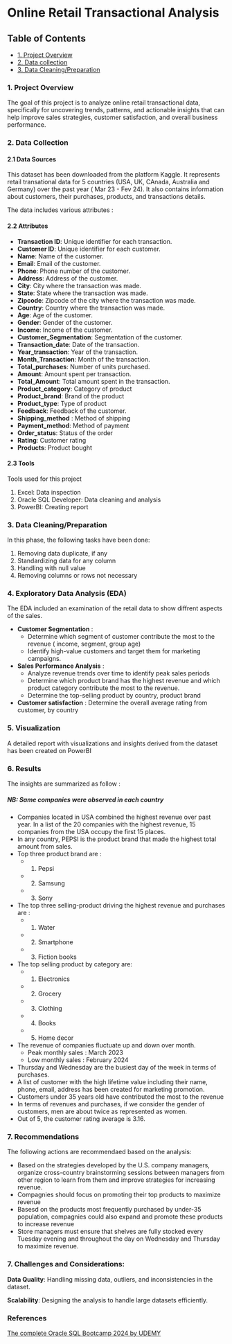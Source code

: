 # Online Retail Transactional Analysis

## Table of Contents
- [1. Project Overview](#project-overview)
- [2. Data collection](/data-collection)
- [3. Data Cleaning/Preparation](#data-cleaning-/-preparation)

### 1. Project Overview
The goal of this project is to analyze online retail transactional data, specifically for uncovering trends, patterns, and actionable insights that can help improve sales strategies, customer satisfaction, and overall business performance.

### 2. Data Collection
#### 2.1 Data Sources
This dataset has been downloaded from the platform Kaggle. It represents retail transational data for 5 countries (USA, UK, CAnada, Australia and Germany) over the past year ( Mar 23 - Fev 24). It also contains information about customers, their purchases, products, and transactions details.

The data includes various attributes :

#### 2.2 Attributes

- **Transaction ID**: Unique identifier for each transaction.
- **Customer ID**: Unique identifier for each customer.
- **Name**: Name of the customer.
- **Email**: Email of the customer.
- **Phone**: Phone number of the customer.
- **Address**: Address of the customer.
- **City**: City where the transaction was made.
- **State**: State where the transaction was made.
- **Zipcode**: Zipcode of the city where the transaction was made.
- **Country**: Country where the transaction was made.
- **Age**: Age of the customer.
- **Gender**: Gender of the customer.
- **Income**: Income of the customer.
- **Customer_Segmentation**: Segmentation of the customer.
- **Transaction_date**: Date of the transaction.
- **Year_transaction**: Year of the transaction.
- **Month_Transaction**: Month of the transaction.
- **Total_purchases**: Number of units purchased.
- **Amount**: Amount spent per transaction.
- **Total_Amount**: Total amount spent in the transaction.
- **Product_category**: Category of product
- **Product_brand**: Brand of the product
- **Product_type**: Type of product
- **Feedback**: Feedback of the customer.
- **Shipping_method** : Method of shipping
- **Payment_method**: Method of payment
- **Order_status**: Status of the order
- **Rating**: Customer rating
- **Products**: Product bought

#### 2.3 Tools
Tools used for this project
1. Excel: Data inspection
2. Oracle SQL Developer: Data cleaning and analysis
3. PowerBI: Creating report

### 3. Data Cleaning/Preparation
In this phase, the following tasks have been done:

1. Removing data duplicate, if any
2. Standardizing data for any column
3. Handling with null value
4. Removing columns or rows not necessary

### 4. Exploratory Data Analysis (EDA)
The EDA included an examination of the retail data to show diffrent aspects of the sales.
- **Customer Segmentation** :
   - Determine which segment of customer contribute the most to the revenue ( income, segment, group age)
   - Identify high-value customers and target them for marketing campaigns.
- **Sales Performance Analysis** :
   - Analyze revenue trends over time to identify peak sales periods
   - Determine which product brand has the highest revenue and which product category contribute the most to the revenue.
   - Determine the top-selling product by country, product brand   
- **Customer satisfaction** : Determine the overall average rating from customer, by country

### 5. Visualization
A detailed report with visualizations and insights derived from the dataset has been created on PowerBI

### 6. Results

The insights are summarized as follow :
##### NB: Same companies were observed in each country

- Companies located in USA combined the highest revenue over past year. In a list of the 20 companies with the highest revenue, 15 companies from the USA occupy the first 15 places. 
- In any country, PEPSI is the product brand that made the highest total amount from sales.
- Top three product brand are :
  - 1. Pepsi
  - 2. Samsung
  - 3. Sony
- The top three selling-product driving the highest revenue and purchases are :
  - 1. Water
  - 2. Smartphone
  - 3. Fiction books
- The top selling product by category are:
  - 1. Electronics 
  - 2. Grocery
  - 3. Clothing
  - 4. Books 
  - 5. Home decor
- The revenue of companies fluctuate up and down over month.
  - Peak monthly sales : March 2023
  - Low monthly sales : February 2024
- Thursday and Wednesday are the busiest day of the week in terms of purchases.
- A list of customer with the high lifetime value including their name, phone, email, address has been created for marketing promotion.
- Customers under 35 years old have contributed the most to the revenue
- In terms of revenues and purchases, if we consider the gender of customers, men are about twice as represented as women.
- Out of 5, the customer rating average is 3.16.

### 7. Recommendations

The following actions are recommendaed based on the analysis:

- Based on the strategies developed by the U.S. company managers, organize cross-country brainstorming sessions between managers from other region to learn from them and improve strategies for increasing revenue.
- Compagnies should focus on promoting their top products to maximize revenue
- Basesd on the products most frequently purchased by under-35 population, compagnies could also expand and promote these products to increase revenue
- Store managers must ensure that shelves are fully stocked every Tuesday evening and throughout the day on Wednesday and Thursday to maximize revenue.
  
### 7. Challenges and Considerations:

**Data Quality**: Handling missing data, outliers, and inconsistencies in the dataset.

**Scalability**: Designing the analysis to handle large datasets efficiently.

### References
[The complete Oracle SQL Bootcamp 2024 by UDEMY](https://www.udemy.com/course/oracle-sql-12c-become-an-sql-developer-with-subtitle/?kw=the+complete+oracle+sql+bootcamp&src=sac&subs_filter_type=subs_only)

